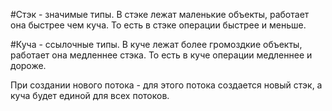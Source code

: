 #Стэк - значимые типы.
В стэке лежат маленькие объекты, работает она быстрее чем куча. То есть в стэке операции быстрее и меньше.

#Куча - ссылочные типы.
В куче лежат более громоздкие объекты, работает она медленнее стэка. То есть в куче операции медленнее и дороже.

При создании нового потока - для этого потока создается новый стэк, а куча будет единой для всех потоков.